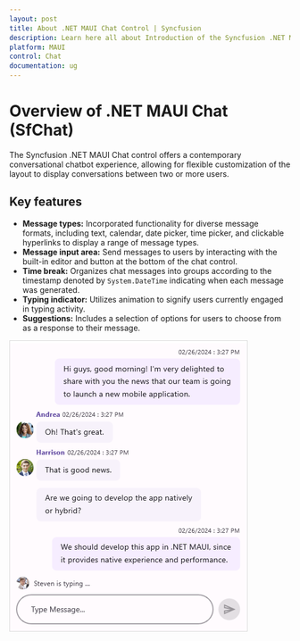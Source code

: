 ```yaml
---
layout: post
title: About .NET MAUI Chat Control | Syncfusion
description: Learn here all about Introduction of the Syncfusion .NET MAUI Chat (SfChat) control, its elements, and more.
platform: MAUI
control: Chat
documentation: ug
---
```


# Overview of .NET MAUI Chat (SfChat)

The Syncfusion .NET MAUI Chat control offers a contemporary conversational chatbot experience, allowing for flexible customization of the layout to display conversations between two or more users.

## Key features

* **Message types:** Incorporated functionality for diverse message formats, including text, calendar, date picker, time picker, and clickable hyperlinks to display a range of message types.
* **Message input area:** Send messages to users by interacting with the built-in editor and button at the bottom of the chat control.
* **Time break:** Organizes chat messages into groups according to the timestamp denoted by `System.DateTime` indicating when each message was generated.
* **Typing indicator:** Utilizes animation to signify users currently engaged in typing activity.
* **Suggestions:** Includes a selection of options for users to choose from as a response to their message.

![overview in MAUI SfChat](Images/maui-chat-overview.png)